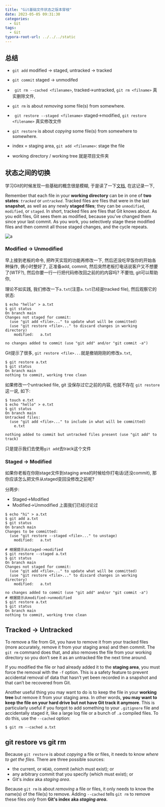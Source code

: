 ```yaml
---
title: "Git基础文件状态之版本穿梭"
date: 2023-05-05 09:31:30
categories:
  - Git
tags:
  - Git
typora-root-url: ../../../static
---
```


## 总结

- `git add` modified -> staged, untracked -> tracked

- `git commit` staged -> unmodifed
-  ` git rm --cached <filename>`, tracked->untracked, `git rm <filname>` 真实删除文件, 
  - `git rm` is about *removing* some file(s) from somewhere.
-  ` git restore --staged <filename>` staged->modified, `git restore <filename>`  真实修改文件
  - `git restore` is about *copying* some file(s) from somewhere to somewhere.

- index = staging area, `git add <filename>`: stage the file
- working directory / working tree 就是项目文件夹

## 状态之间的切换

学习Git的时候发现一些基础的概念很是模糊, 于是读了一下[文档](https://git-scm.com/book/en/v2/Git-Basics-Recording-Changes-to-the-Repository), 在这记录一下, 

Remember that each file in your **working directory** can be in one of **two states**: *`tracked`* or *`untracked`*. Tracked files are files that were in the last **snapshot**, as well as any newly **staged files**; they can be `unmodified`, `modified`, or `staged`. In short, tracked files are files that Git knows about. As you edit files, Git sees them as modified, because you’ve changed them since your last commit. As you work, you selectively stage these modified files and then commit all those staged changes, and the cycle repeats.

![a](/001-git-basics/a.png)

### Modified -> Unmodified

早上接到老板的命令, 把昨天实现的功能再修改一下, 然后还没吃早饭你的开始各种操作, 俩小时整好了, 正准备add, commit,  然后突然老板打电话说客户又不想要了(WTF?), 然后你要一行一行把代码修改回之前的的内容吗?  不要怕, git可以帮助你, 

理论不如实践, 我们修改一下`a.txt`(注意`a.txt`已经是tracked file), 然后观察它的状态:

```shell
$ echo "hello" > a.txt 
$ git status 
On branch main
Changes not staged for commit:
  (use "git add <file>..." to update what will be committed)
  (use "git restore <file>..." to discard changes in working directory)
	modified:   a.txt

no changes added to commit (use "git add" and/or "git commit -a")
```

Git提示了很多, `git restore <file>...`就是撤销刚刚的修改`a.txt`, 

```shell
$ git restore a.txt 
$ git status
On branch main
nothing to commit, working tree clean
```

如果修改一个untracked file, git 没保存过它之前的内容, 也就不存在 `git restore` 这一说, 如下:

```shell
$ touch e.txt 
$ echo "hello" > e.txt 
$ git status       
On branch main
Untracked files:
  (use "git add <file>..." to include in what will be committed)
	e.txt

nothing added to commit but untracked files present (use "git add" to track)
```

只是提示我们去使用`git add`去track这个文件

### Staged -> Modified

如果你老板在你刚stage文件到staging area的时候给你打电话(还没commit), 那你应该怎么把文件从staged变回没修改之前呢? 

分两步: 

- Staged->Modified
- Modified->Unmodified 上面我们已经讨论过

```shell
$ echo "hi" > a.txt 
$ git add a.txt 
$ git status
On branch main
Changes to be committed:
  (use "git restore --staged <file>..." to unstage)
	modified:   a.txt

# 根据提示从staged->modified
$ git restore --staged a.txt 
$ git status
On branch main
Changes not staged for commit:
  (use "git add <file>..." to update what will be committed)
  (use "git restore <file>..." to discard changes in working directory)
	modified:   a.txt

no changes added to commit (use "git add" and/or "git commit -a")
# 根据提示从modified->unmodified
$ git restore a.txt 
$ git status
On branch main
nothing to commit, working tree clean
```

## Tracked -> Untracked

To remove a file from Git, you have to remove it from your tracked files (more accurately, remove it from your staging area) and then commit. The `git rm` command does that, and also removes the file from your working directory so you don’t see it as an untracked file the next time around.

If you modified the file or had already added it to the **staging area**, you must force the removal with the `-f` option. This is a safety feature to prevent accidental removal of data that hasn’t yet been recorded in a snapshot and that can’t be recovered from Git. 

Another useful thing you may want to do is to keep the file in your **working tree** but remove it from your staging area. In other words, **you may want to keep the file on your hard drive but not have Git track it anymore**. This is particularly useful if you forgot to add something to your `.gitignore` file and accidentally staged it, like a large log file or a bunch of `.a` compiled files. To do this, use the `--cached` option:

```shell
$ git rm --cached a.txt
```

## git restore vs git rm

Because `git restore` is about *copying* a file or files, it needs to know *where to get the files*. There are three possible sources:

- the current, or `HEAD`, commit (which must exist); or
- any arbitrary commit that you specify (which must exist); or
- Git's *index* aka *staging area*. 

Because `git rm` is about *removing* a file or files, it only needs to know the name(s) of the file(s) to remove. Adding `--cached` tells `git rm` to remove these files *only* from **Git's index aka *staging area*.** 
